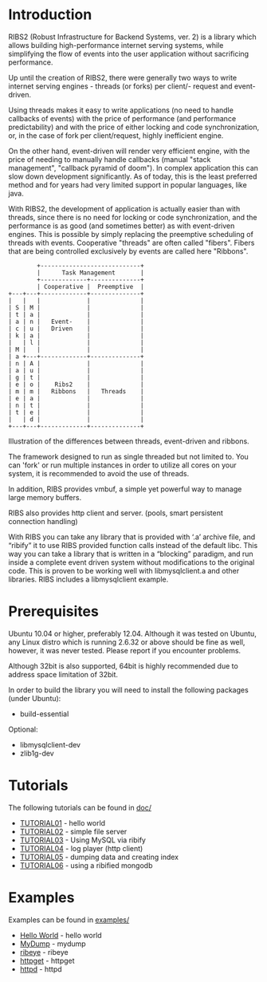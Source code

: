 Introduction
============

RIBS2 (Robust Infrastructure for Backend Systems, ver. 2) is a 
library which allows building high-performance internet serving
systems, while simplifying the flow of events into the user
application without sacrificing performance.

Up until the creation of RIBS2, there were generally two ways to
write internet serving engines - threads (or forks) per client/-
request and event-driven.

Using threads makes it easy to write applications (no need to handle
callbacks of events) with the price of performance (and performance
predictability) and with the price of either locking and code 
synchronization, or, in the case of fork per client/request, highly
inefficient engine.

On the other hand, event-driven will render very efficient engine,
with the price of needing to manually handle callbacks (manual
"stack management", "callback pyramid of doom"). In complex
application this can slow down development significantly. As of
today, this is the least preferred method and for years had very
limited support in popular languages, like java.

With RIBS2, the development of application is actually easier than
with threads, since there is no need for locking or code
synchronization, and the performance is as good (and sometimes
better) as with event-driven engines. This is possible by simply
replacing the preemptive scheduling of threads with events.
Cooperative "threads" are often called "fibers". Fibers that are
being controlled exclusively by events are called here "Ribbons".

            +----------------------------+
            |      Task Management       |
            +-------------+--------------+
            | Cooperative |  Preemptive  |
    +---+---+-------------+--------------+
    |   |   |             |              |
    | S | M |             |              |
    | t | a |             |              |
    | a | n |   Event-    |              |
    | c | u |   Driven    |              |
    | k | a |             |              |
    |   | l |             |              |
    | M |   |             |              |
    | a +---+-------------+--------------+
    | n | A |             |              |
    | a | u |             |              |
    | g | t |             |              |
    | e | o |    Ribs2    |              |
    | m | m |   Ribbons   |   Threads    |
    | e | a |             |              |
    | n | t |             |              |
    | t | e |             |              |
    |   | d |             |              |
    +---+---+-------------+--------------+
Illustration of the differences between
threads, event-driven and ribbons.

The framework designed to run as single threaded but not limited to.
You can 'fork' or run multiple instances in order to utilize all
cores on your system, it is recommended to avoid the use of threads.

In addition, RIBS provides vmbuf, a simple yet powerful way to manage
large memory buffers.

RIBS also provides http client and server. (pools, smart persistent
connection handling)

With RIBS you can take any library that is provided with ‘.a’ archive
file, and “ribify” it to use RIBS provided function calls instead of
the default libc. This way you can take a library that is written in
a “blocking” paradigm, and run inside a complete event driven system
without modifications to the original code. This is proven to be
working well with libmysqlclient.a and other libraries. RIBS includes
a libmysqlclient example.

Prerequisites
=============
Ubuntu 10.04 or higher, preferably 12.04. Although it was tested on
Ubuntu, any Linux distro which is running 2.6.32 or above should be
fine as well, however, it was never tested. Please report if you
encounter problems.

Although 32bit is also supported, 64bit is highly recommended due to
address space limitation of 32bit.

In order to build the library you will need to install the following
packages (under Ubuntu):
* build-essential

Optional:
* libmysqlclient-dev
* zlib1g-dev

Tutorials
=========
The following tutorials can be found in [doc/](./doc/)
 * [TUTORIAL01](./doc/TUTORIAL01) - hello world
 * [TUTORIAL02](./doc/TUTORIAL02) - simple file server
 * [TUTORIAL03](./doc/TUTORIAL03) - Using MySQL via ribify
 * [TUTORIAL04](./doc/TUTORIAL04) - log player (http client)
 * [TUTORIAL05](./doc/TUTORIAL05) - dumping data and creating index
 * [TUTORIAL06](./doc/TUTORIAL06) - using a ribified mongodb   

Examples
========
Examples can be found in [examples/](./examples/)
 * [Hello World](examples/helloworld/src) - hello world
 * [MyDump](/examples/mydump/src) - mydump
 * [ribeye](/examples/ribeye) - ribeye
 * [httpget](/examples/httpget/src) - httpget
 * [httpd](/examples/httpd) - httpd
